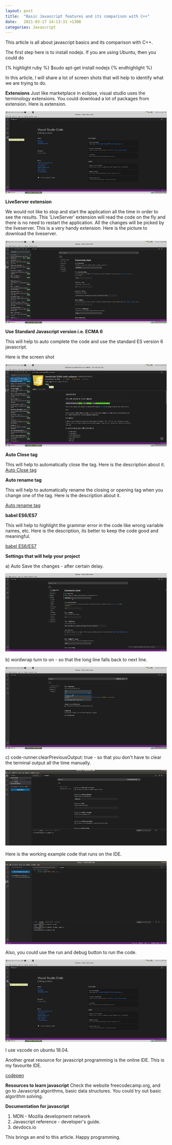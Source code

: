 ```yaml
---
layout: post
title:  "Basic Javascript features and its comparison with C++"
date:   2021-03-17 14:13:31 +1300
categories: Javascript
---
```


This article is all about javascript basics and its comparison with C++.

The first step here is to install nodejs.
If you are using Ubuntu, then you could do

{% highlight ruby %}
$sudo apt-get install nodejs
{% endhighlight %}

In this article, I will share a lot of screen shots that will help to identify what we are trying to do.

**Extensions**
Just like marketplace in eclipse, visual studio uses the terminology extensions.
You could download a lot of packages from extension. Here is extension.

<img src="/assets/img/VSCode_Extension.png" alt="Visual Studio Code Extension">

**LiveServer extension**

We would not like to stop and start the application all the time in order to see the results.
This 'LiveServer' extension will read the code on the fly and there is no need to restart the application.
All the changes will be picked by the liveserver. This is a very handy extension. Here is the picture to 
download the liveserver.

<img src="/assets/img/LiveServer.png" alt="Live Server Extension">

**Use Standard Javascript version i.e. ECMA 6**

This will help to auto complete the code and use the standard ES version 6 javascript.

Here is the screen shot

<img src="/assets/img/JS_ES6_Install.png" alt="Javascript ES6 Installation">

**Auto Close tag**

This will help to automatically close the tag.
Here is the description about it.
[Auto Close tag](https://marketplace.visualstudio.com/items?itemName=formulahendry.auto-close-tag)

**Auto rename tag**

This will help to automatically rename the closing or opening tag when
you change one of the tag. Here is the description about it.

[Auto rename tag](https://marketplace.visualstudio.com/items?itemName=formulahendry.auto-rename-tag)

**babel ES6/ES7**

This will help to highlight the grammar error in the code like wrong
variable names, etc. Here is the description, its better to keep the code good and meaningful. 

[babel ES6/ES7](https://marketplace.visualstudio.com/items?itemName=dzannotti.vscode-babel-coloring)

**Settings that will help your project**

a) Auto Save the changes  - after certain delay.

<img src="/assets/img/afterDelay.png" alt="After delay settings">

b) wordwrap turn to on - so that the long line falls back to next line.

<img src="/assets/img/wordwrap.png" alt="word wrap settings">

c) code-runner.clearPreviousOutput: true - so that you don't have to clear the terminal output all the time manually.

<img src="/assets/img/CodeRunner.png" alt="Code Runner clear previous output settings">

Here is the working example code that runs on the IDE.

<img src="/assets/img/vscode_running_example.png" alt="Code Runner clear previous output settings">

Also, you could use the run and debug button to run the code.

<img src="/assets/img/VSCode_Run_Debug.png" alt="VS Code run and debug">

I use vscode on ubuntu 18.04.

Another great resource for javascript programming is the online IDE.
This is my favourite IDE.

[codepen](https://codepen.io/pen/)

**Resources to learn javascript**
Check the website freecodecamp.org, and go to Javascript algorithms, basic data structures. You could try out
basic algorithm solving. 

**Documentation for javascript**
1) MDN - Mozilla development network
2) Javascript reference - developer's guide.
3) devdocs.io

This brings an end to this article. Happy programming.
